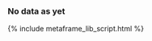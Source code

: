 ---
---

<html>
<head>
    <meta charset="utf-8">
    <meta http-equiv="Content-Type" content="text/html; charset=UTF-8">
    <meta http-equiv="X-UA-Compatible" content="IE=edge">
    <meta name="viewport" content="width=device-width, initial-scale=1">
    <!-- The above 3 meta tags *must* come first in the head; any other head content must come *after* these tags -->
    <link rel="stylesheet" href="{{site.baseurl}}{{site.data.urls.bulma}}">
    <link rel="stylesheet" href="css/fontello.css">
    <link rel="stylesheet" href="css/index.css">
    <title>Metaframe pipe passthrough</title>
</head>
<body>

<div class="container">
  <div id="header">
    <a id="add-input-button" class="button is-success is-outlined">
      <span class="icon is-small">
        <i class="icon-plus-squared-alt"></i>
      </span>
    </a>
    <h3 id="nodata">No data as yet</h3>
  </div>
  <div id="input-rows" class="input-rows"></div>
</div>

{% include metaframe_lib_script.html %}
<script src="index.js"></script>
</body>
</html>

